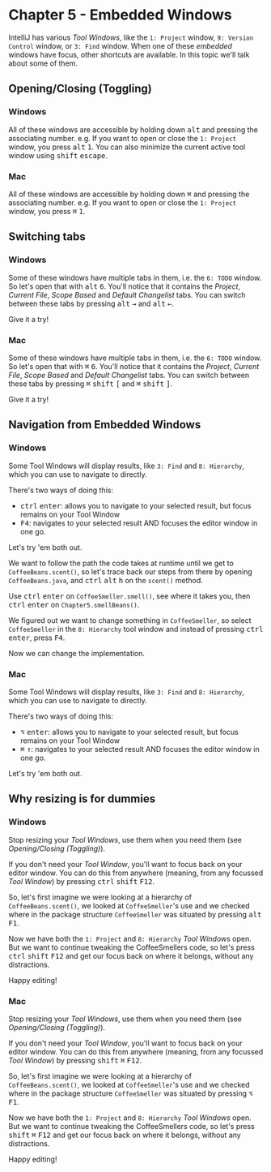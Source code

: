 # Chapter 5 - Embedded Windows

IntelliJ has various _Tool Windows_, like the `1: Project` window, `9: Version Control` window, or `3: Find` window.
When one of these _embedded_ windows have focus, other shortcuts are available.
In this topic we'll talk about some of them.

## Opening/Closing (Toggling)

<!-- tabs:start -->

### **Windows**
All of these windows are accessible by holding down <kbd>alt</kbd> and pressing the associating number.
e.g. If you want to open or close the `1: Project` window, you press <kbd>alt</kbd> <kbd>1</kbd>.
You can also minimize the current active tool window using <kbd>shift</kbd> <kbd>escape</kbd>.

### **Mac**
All of these windows are accessible by holding down <kbd>&#8984;</kbd> and pressing the associating number.
e.g. If you want to open or close the `1: Project` window, you press <kbd>&#8984;</kbd> <kbd>1</kbd>.

<!-- tabs:end -->

## Switching tabs

<!-- tabs:start -->

### **Windows**

Some of these windows have multiple tabs in them, i.e. the `6: TODO` window. So let's open that with <kbd>alt</kbd> <kbd>6</kbd>.
You'll notice that it contains the _Project_, _Current File_, _Scope Based_ and _Default Changelist_ tabs.
You can switch between these tabs by pressing <kbd>alt</kbd> <kbd>&#8594;</kbd> and <kbd>alt</kbd> <kbd>&#8592;</kbd>.

Give it a try!

### **Mac**

Some of these windows have multiple tabs in them, i.e. the `6: TODO` window. So let's open that with <kbd>&#8984;</kbd> <kbd>6</kbd>.
You'll notice that it contains the _Project_, _Current File_, _Scope Based_ and _Default Changelist_ tabs.
You can switch between these tabs by pressing <kbd>&#8984;</kbd> <kbd>
shift</kbd> <kbd>[</kbd> and <kbd>&#8984;</kbd> <kbd>shift</kbd> <kbd>]</kbd>.

Give it a try!

<!-- tabs:end -->

## Navigation from Embedded Windows

<!-- tabs:start -->

### **Windows**

Some Tool Windows will display results, like `3: Find` and `8: Hierarchy`, which you can use to navigate to directly.

There's two ways of doing this:

* <kbd>ctrl</kbd> <kbd>enter</kbd>: allows you to navigate to your selected result, but focus remains on your Tool Window
* <kbd>F4</kbd>: navigates to your selected result AND focuses the editor window in one go.

Let's try 'em both out.

We want to follow the path the code takes at runtime until we get to `CoffeeBeans.scent()`, so let's trace back our steps from there by
opening `CoffeeBeans.java`, and <kbd>ctrl</kbd> <kbd>alt</kbd> <kbd>h</kbd> on the `scent()` method.

Use <kbd>ctrl</kbd> <kbd>enter</kbd> on `CoffeeSmeller.smell()`, see where it takes you, then <kbd>ctrl</kbd> <kbd>enter</kbd>
on `Chapter5.smellBeans()`.

We figured out we want to change something in `CoffeeSmeller`, so select `CoffeeSmeller` in the `8: Hierarchy` tool window and instead of
pressing <kbd>ctrl</kbd> <kbd>enter</kbd>, press <kbd>F4</kbd>.

Now we can change the implementation.

### **Mac**

Some Tool Windows will display results, like `3: Find` and `8: Hierarchy`, which you can use to navigate to directly.

There's two ways of doing this:

* <kbd>&#8997;</kbd> <kbd>enter</kbd>: allows you to navigate to your selected result, but focus remains on your Tool Window
* <kbd>&#8984;</kbd> <kbd>&#x2191;</kbd>: navigates to your selected result AND focuses the editor window in one go.

Let's try 'em both out.

<!-- tabs:end -->

## Why resizing is for dummies

<!-- tabs:start -->

### **Windows**
Stop resizing your _Tool Windows_, use them when you need them (see _Opening/Closing (Toggling)_).

If you don't need your _Tool Window_, you'll want to focus back on your editor window. You can do this from anywhere (meaning, from any
focussed _Tool Window_) by pressing <kbd>ctrl</kbd> <kbd>shift</kbd> <kbd>F12</kbd>.

So, let's first imagine we were looking at a hierarchy of `CoffeeBeans.scent()`, we looked at `CoffeeSmeller`'s use and we checked where in
the package structure `CoffeeSmeller` was situated by pressing <kbd>alt</kbd> <kbd>F1</kbd>.

Now we have both the `1: Project` and `8: Hierarchy` _Tool Windows_ open. But we want to continue tweaking the CoffeeSmellers code, so let's
press <kbd>ctrl</kbd> <kbd>shift</kbd> <kbd>F12</kbd> and get our focus back on where it belongs, without any distractions.

Happy editing!

### **Mac**

Stop resizing your _Tool Windows_, use them when you need them (see _Opening/Closing (Toggling)_).

If you don't need your _Tool Window_, you'll want to focus back on your editor window. You can do this from anywhere (meaning, from any
focussed _Tool Window_) by pressing <kbd>shift</kbd> <kbd>&#8984;</kbd> <kbd>F12</kbd>.

So, let's first imagine we were looking at a hierarchy of `CoffeeBeans.scent()`, we looked at `CoffeeSmeller`'s use and we checked where in
the package structure `CoffeeSmeller` was situated by pressing <kbd>&#8997;</kbd> <kbd>F1</kbd>.

Now we have both the `1: Project` and `8: Hierarchy` _Tool Windows_ open. But we want to continue tweaking the CoffeeSmellers code, so let's
press <kbd>shift</kbd> <kbd>&#8984;</kbd> <kbd>F12</kbd> and get our focus back on where it belongs, without any distractions.

Happy editing!

<!-- tabs:end -->


